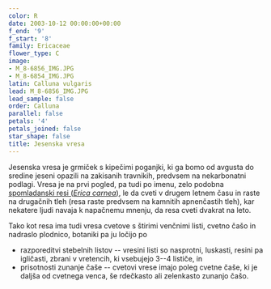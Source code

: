 ```yaml
---
color: R
date: 2003-10-12 00:00:00+00:00
f_end: '9'
f_start: '8'
family: Ericaceae
flower_type: C
image:
- M_8-6856_IMG.JPG
- M_8-6854_IMG.JPG
latin: Calluna vulgaris
lead: M_8-6856_IMG.JPG
lead_sample: false
order: Calluna
parallel: false
petals: '4'
petals_joined: false
star_shape: false
title: Jesenska vresa
---
```

Jesenska vresa je grmiček s kipečimi poganjki, ki ga bomo od avgusta do sredine jeseni opazili na zakisanih travnikih, predvsem na nekarbonatni podlagi. Vresa je na prvi pogled, pa tudi po imenu, zelo podobna [spomladanski resi (*Erica carnea*)](../../ericacarnea/spomladanska-resa/), le da cveti v drugem letnem času in raste na drugačnih tleh (resa raste predvsem na kamnitih apnenčastih tleh), kar nekatere ljudi navaja k napačnemu mnenju, da resa cveti dvakrat na leto.

Tako kot resa ima tudi vresa cvetove s štirimi venčnimi listi, cvetno čašo in nadraslo plodnico, botaniki pa ju ločijo po

-   razporeditvi stebelnih listov -- vresini listi so nasprotni, luskasti, resini pa igličasti, zbrani v vretencih, ki vsebujejo 3--4 lističe, in
-   prisotnosti zunanje čaše -- cvetovi vrese imajo poleg cvetne čaše, ki je daljša od cvetnega venca, še rdečkasto ali zelenkasto zunanjo čašo.
